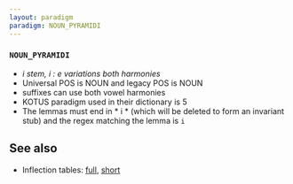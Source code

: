 ```yaml
---
layout: paradigm
paradigm: NOUN_PYRAMIDI
---
```

### ` NOUN_PYRAMIDI `

* _i stem, i : e variations both harmonies_
* Universal POS is NOUN and legacy POS is NOUN
* suffixes can use both vowel harmonies
* KOTUS paradigm used in their dictionary is 5
* The lemmas must end in * i * (which will be deleted to form an invariant stub) and the regex matching the lemma is ` i `

## See also

* Inflection tables: [full](gen/P/pyramidi.html), [short](gen/P/pyramidi_wikt.html)

